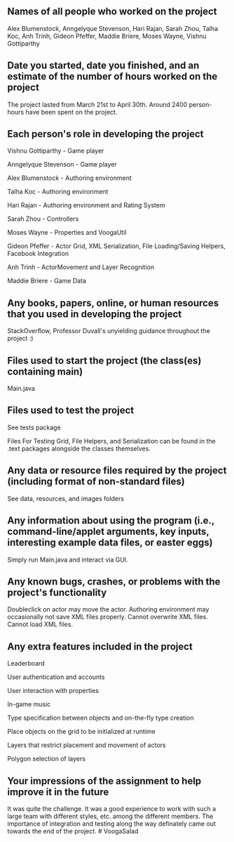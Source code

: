 ## Names of all people who worked on the project
Alex Blumenstock, Anngelyque Stevenson, Hari Rajan, Sarah Zhou, Talha Koc, Anh Trinh, Gideon Pfeffer, Maddie Briere, Moses Wayne, Vishnu Gottiparthy

## Date you started, date you finished, and an estimate of the number of hours worked on the project
The project lasted from March 21st to April 30th. Around 2400 person-hours have been spent on the project.

## Each person's role in developing the project

Vishnu Gottiparthy - Game player

Anngelyque Stevenson - Game player

Alex Blumenstock - Authoring environment

Talha Koc - Authoring environment

Hari Rajan - Authoring environment and Rating System

Sarah Zhou - Controllers

Moses Wayne - Properties and VoogaUtil

Gideon Pfeffer - Actor Grid, XML Serialization, File Loading/Saving Helpers, Facebook Integration

Anh Trinh - ActorMovement and Layer Recognition

Maddie Briere - Game Data


## Any books, papers, online, or human resources that you used in developing the project
StackOverflow, Professor Duvall's unyielding guidance throughout the project :)

## Files used to start the project (the class(es) containing main)
Main.java

## Files used to test the project

See tests package

Files For Testing Grid, File Helpers, and Serialization can be found in the .text packages alongside the classes themselves. 

## Any data or resource files required by the project (including format of non-standard files)

See data, resources, and images folders

## Any information about using the program (i.e., command-line/applet arguments, key inputs, interesting example data files, or easter eggs)
Simply run Main.java and interact via GUI.

## Any known bugs, crashes, or problems with the project's functionality
Doubleclick on actor may move the actor.
Authoring environment may occasionally not save XML files properly.
Cannot overwrite XML files.
Cannot load XML files.

## Any extra features included in the project

Leaderboard

User authentication and accounts

User interaction with properties

In-game music


Type specification between objects and on-the-fly type creation

Place objects on the grid to be initialized at runtime

Layers that restrict placement and movement of actors

Polygon selection of layers

## Your impressions of the assignment to help improve it in the future
It was quite the challenge. It was a good experience to work with such a large team with different styles, etc. among the different members. The importance of integration and testing along the way definately came out towards the end of the project. # VoogaSalad
